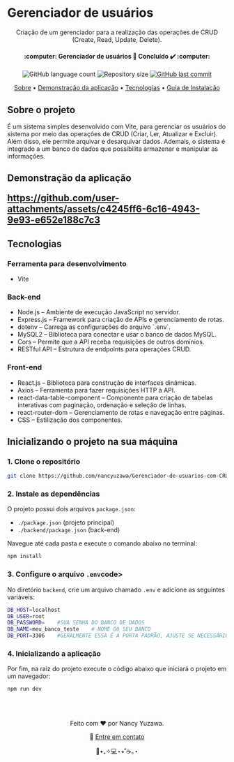 <h1>
	Gerenciador de usuários
</h1>
<p align="center">
	Criação de um gerenciador para a realização das operações de CRUD (Create, Read, Update, Delete).
</p>
<p align="center">
<h4 align="center">   :computer: Gerenciador de usuários 🚀 Concluído ✔️ :computer:</h4></p>
<p align="center">

<p align="center">
  <img alt="GitHub language count" src="https://img.shields.io/github/languages/count/nancyuzawa/Gerenciador-de-usuarios-com-CRUD?color=%2304D361">
  <img alt="Repository size" src="https://img.shields.io/github/repo-size/nancyuzawa/Gerenciador-de-usuarios-com-CRUD">
  <a href="https://github.com/tgmarinho/nlw1/commits/master">
    <img alt="GitHub last commit" src="https://img.shields.io/github/last-commit/nancyuzawa/Gerenciador-de-usuarios-com-CRUD">
  </a>
</p>


<p align="center">  
	<a href="#sobre">Sobre</a> • <a href="#demo">Demonstração da aplicação</a> • <a href="#tecnologias">Tecnologias</a> • <a href="#guia">Guia de Instalação</a> 
</p>

<h2 id="sobre">
	Sobre o projeto
</h2>
<p>
  É um sistema simples desenvolvido com Vite, para gerenciar os usuários do sistema por meio das operações de CRUD (Criar, Ler, Atualizar e Excluir). Além disso, ele permite arquivar e desarquivar dados. Ademais, o sistema é integrado a um banco de dados que possibilita armazenar e manipular as informações.
</p>

<h2 id="demo">
	Demonstração da aplicação
<p>
  
https://github.com/user-attachments/assets/c4245ff6-6c16-4943-9e93-e652e188c7c3

</p>
	
</h2>
<h2 id="tecnologias">
	Tecnologias
</h2>
<h3>Ferramenta para desenvolvimento</h3>
  <ul>
    <li>Vite</li>
  </ul>
  <h3>Back-end</h3> 
  <ul>
    <li>Node.js – Ambiente de execução JavaScript no servidor.</li>
    <li>Express.js – Framework para criação de APIs e gerenciamento de rotas.</li>
    <li>dotenv – Carrega as configurações do arquivo `.env`.</li>
    <li>MySQL2 – Biblioteca para conectar e usar o banco de dados MySQL.</li>
    <li>Cors – Permite que a API receba requisições de outros domínios.</li>
    <li>RESTful API – Estrutura de endpoints para operações CRUD.</li>
  </ul>
  <h3>Front-end</h3>
  <ul>
    <li>React.js – Biblioteca para construção de interfaces dinâmicas.</li>
    <li>Axios – Ferramenta para fazer requisições HTTP à API.</li>
    <li>react-data-table-component – Componente para criação de tabelas interativas com paginação, ordenação e seleção de linhas.</li>
    <li>react-router-dom – Gerenciamento de rotas e navegação entre páginas.</li>
    <li>CSS – Estilização dos componentes.</li>
  </ul>

<h2 id="guia">Inicializando o projeto na sua máquina</h2>
<h3>1. Clone o repositório</h3>

```bash
git clone https://github.com/nancyuzawa/Gerenciador-de-usuarios-com-CRUD.git
```

<h3>2. Instale as dependências</h3>
<p>
  O projeto possui dois arquivos <code>package.json</code>:
  </p> 
    <ul> 
      <li><code>./package.json</code> (projeto principal)</li> 
      <li><code>./backend/package.json</code> (back-end)</li> 
    </ul>
</p>

Navegue até cada pasta e execute o comando abaixo no terminal:
```bash
npm install
```

<h3>3. Configure o arquivo <code>.env</code>code></h3>

 <p>
   No diretório <code>backend</code>, crie um arquivo chamado <code>.env</code> e adicione as seguintes variáveis:
 </p>
 
 ```bash
DB_HOST=localhost
DB_USER=root
DB_PASSWORD=    #SUA SENHA DO BANCO DE DADOS
DB_NAME=meu_banco_teste    # NOME DO SEU BANCO
DB_PORT=3306    #GERALMENTE ESSA É A PORTA PADRÃO, AJUSTE SE NECESSÁRIO 
```

<h3>4. Inicializando a aplicação</h3>

Por fim, na raiz do projeto execute o código abaixo que iniciará o projeto em um navegador: 
```bash
npm run dev
```
</br>
</br>


<p align="center">
	Feito com ❤️ por Nancy Yuzawa. 
</p>
<p align="center">
	👋 <a href="https://www.linkedin.com/in/nancy-yuzawa">Entre em contato</a>
</p>
<div align = "center">🌿•₊✧💻⋆⭒˚☕️｡⋆</div>
